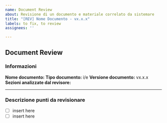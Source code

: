 ```yaml
---
name: Document Review
about: Revisione di un documento e materiale correlato da sistemare
title: "[REV] Nome Documento - vx.x.x"
labels: to fix, to review
assignees: ''

---
```


## Document Review

### Informazioni

**Nome documento:** 
**Tipo documento:** i/e
**Versione documento:** vx.x.x
**Sezioni analizzate dal revisore:** 

---

### Descrizione punti da revisionare

- [ ] insert here
- [ ] insert here
